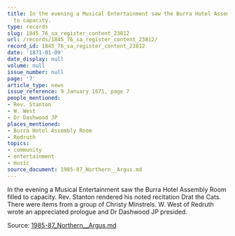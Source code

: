 ```yaml
---
title: In the evening a Musical Entertainment saw the Burra Hotel Assembly Room filled
  to capacity.
type: records
slug: 1845_76_sa_register_content_23812
url: /records/1845_76_sa_register_content_23812/
record_id: 1845_76_sa_register_content_23812
date: '1871-01-09'
date_display: null
volume: null
issue_number: null
page: '7'
article_type: news
issue_reference: 9 January 1871, page 7
people_mentioned:
- Rev. Stanton
- W. West
- Dr Dashwood JP
places_mentioned:
- Burra Hotel Assembly Room
- Redruth
topics:
- community
- entertainment
- music
source_document: 1985-87_Northern__Argus.md
---
```


In the evening a Musical Entertainment saw the Burra Hotel Assembly Room filled to capacity.  Rev. Stanton rendered his noted recitation Drat the Cats.  There were items from a group of Christy Minstrels.  W. West of Redruth wrote an appreciated prologue and Dr Dashwood JP presided.

Source: [1985-87_Northern__Argus.md](/downloads/markdown/1985-87_Northern__Argus.md)
